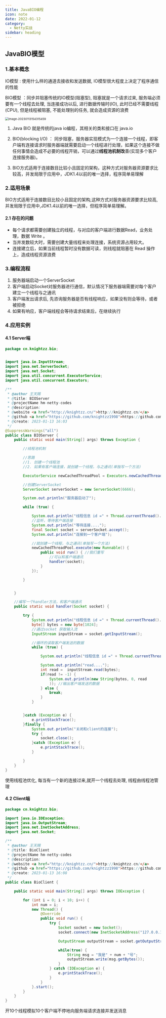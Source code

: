 ```yaml
---
title: JavaBIO编程
icon: note
date: 2022-01-12
category:
  - Netty实战
sidebar: heading
---
```


## JavaBIO模型



### 1.基本概念



IO模型 : 使用什么样的通道去接收和发送数据, IO模型很大程度上决定了程序通信的性能

BIO模型 ：同步并阻塞传统的IO模型(阻塞型), 阻塞就是一个请求过来, 服务端必须要有一个线程去处理, 当连接成功以后, 进行数据传输时(IO), 此时已经不需要线程(CPU), 但是线程被阻塞, 不能处理别的任务, 就会造成资源的浪费



<img src="https://haloos.oss-cn-beijing.aliyuncs.com/typero/image-20230113154315459.png" alt="image-20230113154315459" style="zoom: 67%;" />



1. Java BIO 就是传统的java io编程，其相关的类和接口在 java.io 

2. BIO(blocking I/O) ： 同步阻塞，服务器实现模式为一个连接一个线程，即客户端有连接请求时服务器端就需要启动一个线程进行处理，如果这个连接不做任何事情会造成不必要的线程开销，可以通过**线程池机制改**善(实现多个客户连接服务器)。

3. BIO方式适用于连接数目比较小且固定的架构，这种方式对服务器资源要求比较高，并发局限于应用中，JDK1.4以前的唯一选择，程序简单易理解



### 2.适用场景





BIO方式适用于连接数目比较小且固定的架构,这种方式对服务器资源要求比较高,并发局限于应用中,JDK1.4以前的唯一选择，但程序简单易理解。



#### 2.1 存在的问题



- 每个请求都需要创建独立的线程，与对应的客户端进行数据Read，业务处理，数据 Write 。
- 当并发数较大时，需要创建大量线程来处理连接，系统资源占用较大。
- 连接建立后，如果当前线程暂时没有数据可读，则线程就阻塞在 Read 操作上，造成线程资源浪费



### 3.编程流程



1. 服务器端启动一个ServerSocket
2. 客户端启动Socket对服务器进行通信，默认情况下服务器端需要对每个客户 建立一个线程与之通讯
3. 客户端发出请求后, 先咨询服务器是否有线程响应，如果没有则会等待，或者被拒绝
4. 如果有响应，客户端线程会等待请求结束后，在继续执行





### 4.应用实例



#### 4.1 Server端



```java
package cn.knightzz.bio;


import java.io.InputStream;
import java.net.ServerSocket;
import java.net.Socket;
import java.util.concurrent.ExecutorService;
import java.util.concurrent.Executors;

/**
 * @author 王天赐
 * @title: BIOServer
 * @projectName hm-netty-codes
 * @description:
 * @website <a href="http://knightzz.cn/">http://knightzz.cn/</a>
 * @github <a href="https://github.com/knightzz1998">https://github.com/knightzz1998</a>
 * @create: 2023-01-13 16:03
 */
@SuppressWarnings("all")
public class BIOServer {
    public static void main(String[] args) throws Exception {

        //线程池机制

        //思路
        //1. 创建一个线程池
        //2. 如果有客户端连接，就创建一个线程，与之通讯(单独写一个方法)

        ExecutorService newCachedThreadPool = Executors.newCachedThreadPool();

        //创建ServerSocket
        ServerSocket serverSocket = new ServerSocket(6666);

        System.out.println("服务器启动了");

        while (true) {

            System.out.println("线程信息 id =" + Thread.currentThread().getId() + " 名字=" + Thread.currentThread().getName());
            //监听，等待客户端连接
            System.out.println("等待连接....");
            final Socket socket = serverSocket.accept();
            System.out.println("连接到一个客户端");

            //就创建一个线程，与之通讯(单独写一个方法)
            newCachedThreadPool.execute(new Runnable() {
                public void run() { //我们重写
                    //可以和客户端通讯
                    handler(socket);
                }
            });

        }


    }

    //编写一个handler方法，和客户端通讯
    public static void handler(Socket socket) {

        try {
            System.out.println("线程信息 id =" + Thread.currentThread().getId() + " 名字=" + Thread.currentThread().getName());
            byte[] bytes = new byte[1024];
            //通过socket 获取输入流
            InputStream inputStream = socket.getInputStream();

            //循环的读取客户端发送的数据
            while (true) {

                System.out.println("线程信息 id =" + Thread.currentThread().getId() + " 名字=" + Thread.currentThread().getName());

                System.out.println("read....");
                int read =  inputStream.read(bytes);
                if(read != -1) {
                    System.out.println(new String(bytes, 0, read
                    )); //输出客户端发送的数据
                } else {
                    break;
                }
            }


        }catch (Exception e) {
            e.printStackTrace();
        }finally {
            System.out.println("关闭和client的连接");
            try {
                socket.close();
            }catch (Exception e) {
                e.printStackTrace();
            }

        }
    }
}

```



使用线程池优化, 每当有一个新的连接过来,就开一个线程去处理, 线程由线程池管理



#### 4.2 Client端



```java
package cn.knightzz.bio;

import java.io.IOException;
import java.io.OutputStream;
import java.net.InetSocketAddress;
import java.net.Socket;

/**
 * @author 王天赐
 * @title: BioClient
 * @projectName hm-netty-codes
 * @description:
 * @website <a href="http://knightzz.cn/">http://knightzz.cn/</a>
 * @github <a href="https://github.com/knightzz1998">https://github.com/knightzz1998</a>
 * @create: 2023-01-13 16:08
 */
public class BioClient {

    public static void main(String[] args) throws IOException {

        for (int i = 0; i < 10; i++) {
            int num = i;
            new Thread() {
                @Override
                public void run() {
                    try {
                        Socket socket = new Socket();
                        socket.connect(new InetSocketAddress("127.0.0.1", 6666));

                        OutputStream outputStream = socket.getOutputStream();

                        while(true) {
                            String msg = "我是" + num + "号";
                            outputStream.write(msg.getBytes());
                        }
                    } catch (IOException e) {
                        e.printStackTrace();
                    }
                }
            }.start();
        }
    }
}

```



开10个线程模拟10个客户端不停地向服务端请求连接并发送消息



